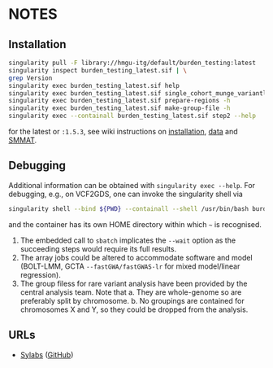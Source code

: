 # NOTES

## Installation

```bash
singularity pull -F library://hmgu-itg/default/burden_testing:latest
singularity inspect burden_testing_latest.sif | \
grep Version
singularity exec burden_testing_latest.sif help
singularity exec burden_testing_latest.sif single_cohort_munge_variantlist -h
singularity exec burden_testing_latest.sif prepare-regions -h
singularity exec burden_testing_latest.sif make-group-file -h
singularity exec --containall burden_testing_latest.sif step2 --help
```
for the latest or `:1.5.3`, see wiki instructions on [installation](https://github.com/hmgu-itg/burden_testing/wiki/Prerequisites-and-installation), [data](https://github.com/hmgu-itg/burden_testing/wiki/Data-input) and [SMMAT](https://github.com/hmgu-itg/burden_testing/wiki/Single-cohort-analysis-using-SMMAT).

## Debugging

Additional information can be obtained with `singularity exec --help`. For debugging, e.g., on VCF2GDS, one can invoke the singularity shell via

```bash
singularity shell --bind ${PWD} --containall --shell /usr/bin/bash burden_testing_latest.sif
```

and the container has its own HOME directory within which `~` is recognised.

1. The embedded call to `sbatch` implicates the `--wait` option as the succeeding steps would require its full results.
2. The array jobs could be altered to accommodate software and model (BOLT-LMM, GCTA `--fastGWA/fastGWAS-lr` for mixed model/linear regression).
3. The group filess for rare variant analysis have been provided by the central analysis team. Note that
   a. They are whole-genome so are preferably split by chromosome.
   b. No groupings are contained for chromosomes X and Y, so they could be dropped from the analysis.

## URLs

* [Sylabs](https://sylabs.io/) ([GitHub](https://github.com/sylabs))
